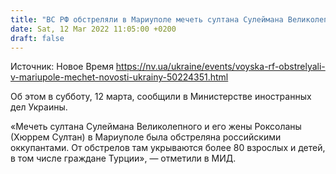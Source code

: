 ```yaml
---
title: "ВС РФ обстреляли в Мариуполе мечеть султана Сулеймана Великолепного — МИД"
date: Sat, 12 Mar 2022 11:05:00 +0200
draft: false
---
```

Источник: Новое Время https://nv.ua/ukraine/events/voyska-rf-obstrelyali-v-mariupole-mechet-novosti-ukrainy-50224351.html


Об этом в субботу, 12 марта, сообщили в Министерстве иностранных дел Украины.

«Мечеть султана Сулеймана Великолепного и его жены Роксоланы (Хюррем Султан) в Мариуполе была обстреляна российскими оккупантами. От обстрелов там укрываются более 80 взрослых и детей, в том числе граждане Турции», — отметили в МИД.
